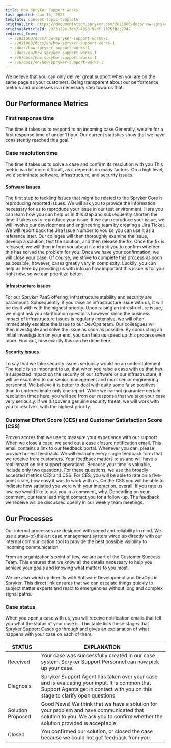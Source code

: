 ```yaml
---
title: How Spryker Support works
last_updated: Jun 16, 2021
template: concept-topic-template
originalLink: https://documentation.spryker.com/2021080/docs/how-spryker-support-works-1
originalArticleId: 2923122e-fde2-4893-98df-1375f8cc7742
redirect_from:
  - /2021080/docs/how-spryker-support-works-1
  - /2021080/docs/en/how-spryker-support-works-1
  - /docs/how-spryker-support-works-1
  - /docs/en/how-spryker-support-works-1
  - /v6/docs/how-spryker-support-works-1
  - /v6/docs/en/how-spryker-support-works-1
---
```


We believe that you can only deliver great support when you are on the same page as your customers. Being transparent about our performance metrics and processes is a necessary step towards that.

## Our Performance Metrics

<!--
![image.png](https://cdn.document360.io/9fafa0d5-d76f-40c5-8b02-ab9515d3e879/Images/Documentation/image%28130%29.png)

*picture by [@goumbik](https://www.pexels.com/@goumbik)*
-->

### First response time

The time it takes us to respond to an incoming case
Generally, we aim for a first response time of under 1 hour. Our current statistics show that we have consistently reached this goal.
`
### Case resolution time

The time it takes us to solve a case and confirm its resolution with you
This metric is a bit more difficult, as it depends on many factors. On a high level, we discriminate software, infrastructure, and security issues.

#### Software issues

The first step to tackling issues that might be related to the Spryker Core is reproducing reported issues. We will ask you to provide the information necessary for us to reproduce your issue in our test environment. Here you can learn how you can help us in this step and subsequently shorten the time it takes us to reproduce your issue. If we can reproduce your issue, we will involve our development and engineering team by creating a Jira Ticket. We will report back the Jira Issue Number to you so you can use it as a reference later. Our colleges will then thoroughly examine the issue, develop a solution, test the solution, and then release the fix. Once the fix is released, we will then inform you about it and ask you to confirm whether this has solved the problem for you. Once we have your confirmation, we will close your case.
Of course, we strive to complete this process as soon as possible; however, cases greatly vary in complexity. Luckily, you can help us here by providing us with info on how important this issue is for you right now, so we can prioritize better.

#### Infrastructure issues

For our Spryker PaaS offering, infrastructure stability and security are paramount. Subsequently, if you raise an infrastructure issue with us, it will be dealt with with the highest priority. Upon raising an infrastructure issue, we might ask you clarification questions however, since the business impact of infrastructure issues is regularly extensive, we will often immediately escalate the issue to our DevOps team. Our colleagues will then investigate and solve the issue as soon as possible.
By conducting an initial investigation on your end, you can help us speed up this process even more. Find out, how exactly this can be done here.

#### Security issues

To say that we take security issues seriously would be an understatement. The topic is so important to us, that when you raise a case with us that has a suspected impact on the security of our software or our infrastructure, it will be escalated to our senior management and most senior engineering personnel. We believe it is better to deal with quite some false positives than to underestimate only one report. While we cannot guarantee certain resolution times here, you will see from our response that we take your case very seriously. If we discover a genuine security threat, we will work with you to resolve it with the highest priority.

### Customer Effort Score (CES) and Customer Satisfaction Score (CSS)
Proven scores that we use to measure your experience with our support
When we close a case, we send out a case closure notification email. This email contains a link to our feedback portal. Whenever you can, please provide honest feedback. We will evaluate every single feedback form that we receive from customers. Your feedback matters to us and will have a real impact on our support operations.
Because your time is valuable, include only two questions. For these questions, we use the broadly accepted metrics CES and CSS. For CES, you will be able to rate on a five-point scale, how easy it was to work with us. On the CSS you will be able to indicate how satisfied you were with your interaction, overall.
If you rate us low, we would like to ask you in a comment, why. Depending on your comment, our team lead might contact you for a follow-up. The feedback we receive will be discussed openly in our weekly team meetings.

## Our Processes

<!--
![image.png](https://cdn.document360.io/9fafa0d5-d76f-40c5-8b02-ab9515d3e879/Images/Documentation/image%28131%29.png)

-->

Our internal processes are designed with speed and reliability in mind. We use a state-of-the-art case management system wired up directly with our internal communication tool to provide the best possible visibility to incoming communication.

From an organization's point of few, we are part of the Customer Success Team. This ensures that we know all the details necessary to help you achieve your goals and knowing what matters to you most.

We are also wired up directly with Software Development and DevOps in Spryker. This direct link ensures that we can escalate things quickly to subject matter experts and react to emergencies without long and complex signal paths.

### Case status
When you open a case with us, you will receive notification emails that tell you what the status of your case is.
This table lists these stages that Spryker Support Cases go through and gives an explanation of what happens with your case on each of them.

| STATUS | EXPLANATION |
| --- | --- |
| Received | Your case was successfully created in our case system. Spryker Support Personnel can now pick up your case. |
| Diagnosis | Spryker Support Agent has taken over your case and is evaluating your input. It is common that Support Agents get in contact with you on this stage to clarify open questions. |
| Solution Proposed | Good News! We think that we have a solution for your problem and have communicated that solution to you. We ask you to confirm whether the solution provided is acceptable |
| Closed | You confirmed our solution, or closed the case because we could not get feedback from you.
